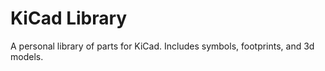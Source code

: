 # KiCad Library

A personal library of parts for KiCad. Includes symbols, footprints, and 3d models.
